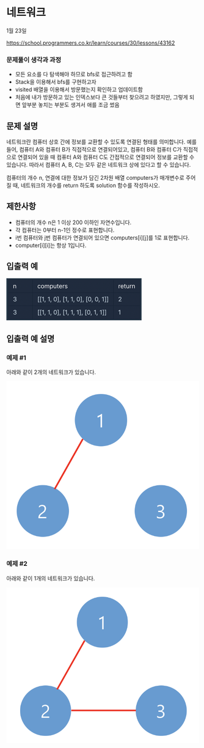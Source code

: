 # 네트워크

1월 23일

https://school.programmers.co.kr/learn/courses/30/lessons/43162

### 문제풀이 생각과 과정

- 모든 요소를 다 탐색해야 하므로 bfs로 접근하려고 함
- Stack을 이용해서 bfs를 구현하고자
- visited 배열을 이용해서 방문했는지 확인하고 업데이트함
- 처음에 내가 방문하고 있는 인덱스보다 큰 것들부터 찾으려고 하였지만, 그렇게 되면 앞부분 놓치는 부분도 생겨서 애를 조금 썼음


## 문제 설명
네트워크란 컴퓨터 상호 간에 정보를 교환할 수 있도록 연결된 형태를 의미합니다. 예를 들어, 컴퓨터 A와 컴퓨터 B가 직접적으로 연결되어있고, 컴퓨터 B와 컴퓨터 C가 직접적으로 연결되어 있을 때 컴퓨터 A와 컴퓨터 C도 간접적으로 연결되어 정보를 교환할 수 있습니다. 따라서 컴퓨터 A, B, C는 모두 같은 네트워크 상에 있다고 할 수 있습니다.

컴퓨터의 개수 n, 연결에 대한 정보가 담긴 2차원 배열 computers가 매개변수로 주어질 때, 네트워크의 개수를 return 하도록 solution 함수를 작성하시오.

## 제한사항
- 컴퓨터의 개수 n은 1 이상 200 이하인 자연수입니다.
- 각 컴퓨터는 0부터 n-1인 정수로 표현합니다.
- i번 컴퓨터와 j번 컴퓨터가 연결되어 있으면 computers[i][j]를 1로 표현합니다.
- computer[i][i]는 항상 1입니다.
## 입출력 예
![img.png](img.png)
## 입출력 예 설명

### 예제 #1
아래와 같이 2개의 네트워크가 있습니다.

![img_1.png](img_1.png)

### 예제 #2
아래와 같이 1개의 네트워크가 있습니다.

![img_2.png](img_2.png)